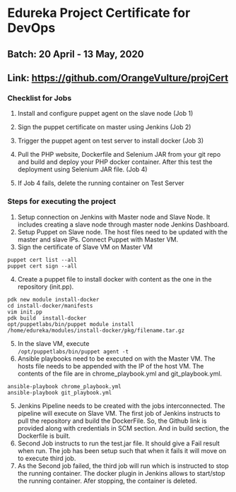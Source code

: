 # Edureka Project Certificate for DevOps

## Batch: 20 April - 13 May, 2020

## Link: https://github.com/OrangeVulture/projCert

###  Checklist for Jobs
1. Install and configure puppet agent on the slave node (Job 1) 

2. Sign the puppet certificate on master using Jenkins (Job 2)

3. Trigger the puppet agent on test server to install docker (Job 3)

4. Pull the PHP website, Dockerfile and Selenium JAR from your git repo and build and deploy
your PHP docker container. After this test the deployment using Selenium JAR file. (Job 4)

5. If Job 4 fails, delete the running container on Test Server

### Steps for executing the project

1. Setup connection on Jenkins with Master node and Slave Node. It includes creating a slave node through master node Jenkins Dashboard.
2. Setup Puppet on Slave node. The host files need to be updated with the master and slave IPs. Connect Puppet with Master VM. 
3. Sign the certificate of Slave VM on Master VM
```
puppet cert list --all
puppet cert sign --all
```
4. Create a puppet file to install docker with content as the one in the repository (init.pp). 
```
pdk new module install-docker
cd install-docker/manifests 
vim init.pp
pdk build  install-docker
opt/puppetlabs/bin/puppet module install /home/edureka/modules/install-docker/pkg/filename.tar.gz
```
5. In the slave VM, execute  
`/opt/puppetlabs/bin/puppet agent -t `
6. Ansible playbooks need to be executed on with the Master VM. The hosts file needs to be appended with the IP of the host VM. The contents of the file are in chrome_playbook.yml and git_playbook.yml.
```
ansible-playbook chrome_playbook.yml
ansible-playbook git_playbook.yml
``` 
5. Jenkins Pipeline needs to be created with the jobs interconnected. The pipeline will execute on Slave VM. The first job of Jenkins instructs to pull the repository and build the DockerFile. So, the Github link is provided along with credentials in SCM section. And in build section, the Dockerfile is built. 
6. Second Job instructs to run the test.jar file. It should give a Fail result when run. The job has been setup such that when it fails it will move on to execute third job. 
7. As the Second job failed, the third job will run which is instructed to stop the running container. The docker plugin in Jenkins allows to start/stop the running container. Afer stopping, the container is deleted.   
